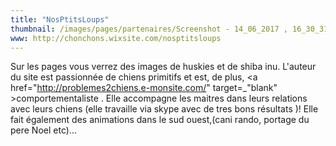 ```yaml
---
title: "NosPtitsLoups"
thumbnail: /images/pages/partenaires/Screenshot - 14_06_2017 , 16_30_31.jpg
www: http://chonchons.wixsite.com/nosptitsloups
---
```


Sur les pages vous verrez des images de huskies et de shiba inu.
L'auteur du site est passionnée de chiens primitifs et est, de plus, <a href="http://problemes2chiens.e-monsite.com/" target=_"blank" >comportementaliste </a>. Elle accompagne les maitres dans leurs relations avec leurs chiens (elle travaille via skype avec de tres bons résultats )! Elle fait également des animations dans le sud ouest,(cani rando, portage du pere Noel etc)...
